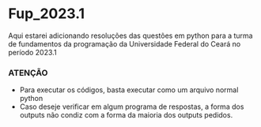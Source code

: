 # Fup_2023.1
Aqui estarei adicionando resoluções das questões em python para a turma de fundamentos da programação da Universidade Federal do Ceará no período 2023.1

### ATENÇÃO
- Para executar os códigos, basta executar como um arquivo normal python
- Caso deseje verificar em algum programa de respostas, a forma dos outputs não condiz com a forma da maioria dos outputs pedidos.
